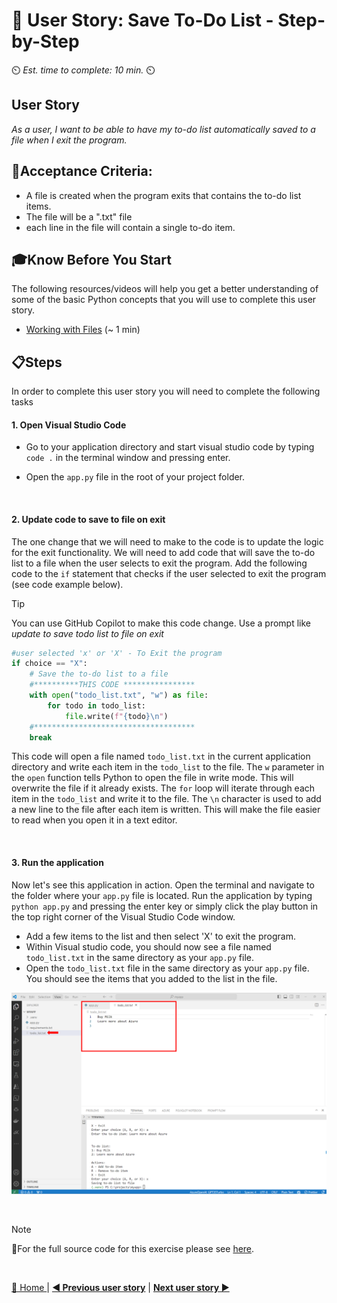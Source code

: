 # 📖 User Story: Save To-Do List - Step-by-Step
⏲️ _Est. time to complete: 10 min._ ⏲️

## User Story

*As a user, I want to be able to have my to-do list automatically saved to a file when I exit the program.*

## 🎯Acceptance Criteria:
- A file is created when the program exits that contains the to-do list items.
- The file will be a ".txt" file
- each line in the file will contain a single to-do item.

## 🎓Know Before You Start
The following resources/videos will help you get a better understanding of some of the basic Python concepts that you will use to complete this user story.
- [Working with Files](https://youtu.be/uQ5BZht9L3A?t=5812) (~ 1 min)

## 📋Steps

In order to complete this user story you will need to complete the following tasks

#### 1. Open Visual Studio Code
- Go to your application directory and start visual studio code by typing `code .` in the terminal window and pressing enter.

- Open the `app.py` file in the root of your project folder.

<br/>

#### 2. Update code to save to file on exit
The one change that we will need to make to the code is to update the logic for the exit functionality. We will need to add code that will save the to-do list to a file when the user selects to exit the program.  Add the following code to the `if` statement that checks if the user selected to exit the program (see code example below).

>[!TIP]
>You can use GitHub Copilot to make this code change. Use a prompt like *update to save todo list to file on exit*

```python
#user selected 'x' or 'X' - To Exit the program
if choice == "X":
    # Save the to-do list to a file
    #**********THIS CODE ****************
    with open("todo_list.txt", "w") as file:
        for todo in todo_list:
            file.write(f"{todo}\n")
    #************************************
    break
```

This code will open a file named `todo_list.txt` in the current application directory and write each item in the `todo_list` to the file.  The `w` parameter in the `open` function tells Python to open the file in write mode.  This will overwrite the file if it already exists.  The `for` loop will iterate through each item in the `todo_list` and write it to the file.  The `\n` character is used to add a new line to the file after each item is written.  This will make the file easier to read when you open it in a text editor.

<br/>

#### 3. Run the application
Now let's see this application in action. Open the terminal and navigate to the folder where your `app.py` file is located. Run the application by typing `python app.py` and pressing the enter key or simply click the play button in the top right corner of the Visual Studio Code window.

- Add a few items to the list and then select 'X' to exit the program.
- Within Visual studio code, you should now see a file named `todo_list.txt` in the same directory as your `app.py` file.
- Open the `todo_list.txt` file in the same directory as your `app.py` file. You should see the items that you added to the list in the file.

![RunApplication04](/Track_1_ToDo_App/Sprint-01%20-%20Basic%20Application/images/RunApp-S1-F2-US01-01.png)

<br/>


> [!NOTE]
> 📄For the full source code for this exercise please see [here](/Track_1_ToDo_App/Sprint-01%20-%20Basic%20Application/src/app-s01-f02-us01/app.py).

<br/>

[🔼 Home ](/Track_1_ToDo_App/README.md) | [**◀ Previous user story**](/Track_1_ToDo_App/Sprint-01%20-%20Basic%20Application/Feature%201%20-%20Manage%20Todo%20List/User%20Story%202%20-%20Remove%20Item%20from%20List.md) | [**Next user story ▶**](User%20Story%202%20-%20Load%20To-Do%20List%20from%20File.md)